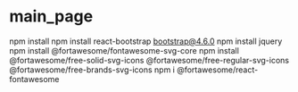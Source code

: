 # main_page
npm install
npm install react-bootstrap bootstrap@4.6.0
npm install jquery
npm install @fortawesome/fontawesome-svg-core
npm install @fortawesome/free-solid-svg-icons @fortawesome/free-regular-svg-icons @fortawesome/free-brands-svg-icons
npm i @fortawesome/react-fontawesome